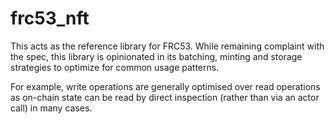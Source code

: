# frc53_nft

This acts as the reference library for FRC53. While remaining complaint with the
spec, this library is opinionated in its batching, minting and storage
strategies to optimize for common usage patterns.

For example, write operations are generally optimised over read operations as
on-chain state can be read by direct inspection (rather than via an actor call)
in many cases.
